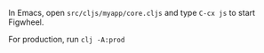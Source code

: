 In Emacs, open `src/cljs/myapp/core.cljs` and type `C-cx js` to start Figwheel.

For production, run `clj -A:prod`
